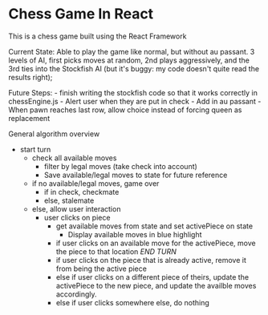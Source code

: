 # Chess Game In React

This is a chess game built using the React Framework

Current State: Able to play the game like normal, but without au passant. 3 levels of AI, first picks moves at random, 2nd plays aggressively, and the 3rd ties into the Stockfish AI (but it's buggy: my code doesn't quite read the results right);

Future Steps: 
    - finish writing the stockfish code so that it works correctly in chessEngine.js
    - Alert user when they are put in check
    - Add in au passant 
    - When pawn reaches last row, allow choice instead of forcing queen as replacement


General algorithm overview
- start turn
    - check all available moves
        - filter by legal moves (take check into account)
        - Save available/legal moves to state for future reference
    - if no available/legal moves, game over
        - if in check, checkmate
        - else, stalemate
    - else, allow user interaction
        - user clicks on piece
            - get available moves from state and set activePiece on state
                - Display available moves in blue highlight
            - if user clicks on an available move for the activePiece, move the piece to that location *END TURN*
            - if user clicks on the piece that is already active, remove it from being the active piece
            - else if user clicks on a different piece of theirs, update the activePiece to the new piece, and update the availble moves accordingly.
            - else if user clicks somewhere else, do nothing
